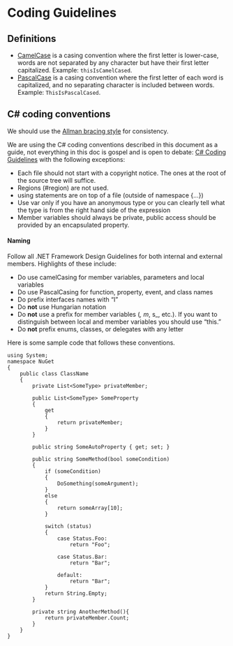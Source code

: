 # Coding Guidelines

## Definitions

* [CamelCase](http://en.wikipedia.org/wiki/CamelCase) is a casing convention where the first letter is lower-case, words are not separated by any character but have their first letter capitalized. Example: <code>thisIsCamelCased</code>. 
* [PascalCase](http://c2.com/cgi/wiki?PascalCase) is a casing convention where the first letter of each word is capitalized, and no separating character is included between words. Example: <code>ThisIsPascalCased</code>. 

## C# coding conventions

We should use the [Allman bracing style](http://en.wikipedia.org/wiki/Indent_style#Allman_style) for consistency.

We are using the C# coding conventions described in this document as a guide, not everything in this doc is gospel and is open to debate: [C# Coding Guidelines](http://blogs.msdn.com/brada/articles/361363.aspx) with the following exceptions:

* Each file should not start with a copyright notice. The ones at the root of the source tree will suffice. 
* Regions (#region) are not used. 
* using statements are on top of a file (outside of namespace {...}) 
* Use var only if you have an anonymous type or you can clearly tell what the type is from the right hand side of the expression 
* Member variables should always be private, public access should be provided by an encapsulated property.

#### Naming
Follow all .NET Framework Design Guidelines for both internal and external members. Highlights of these include:
* Do use camelCasing for member variables, parameters and local variables
* Do use PascalCasing for function, property, event, and class names
* Do prefix interfaces names with “I”
* Do __not__ use Hungarian notation
* Do __not__ use a prefix for member variables (_, m_, s_, etc.). If you want to distinguish between local and member variables you should use “this.”
* Do __not__ prefix enums, classes, or delegates with any letter

Here is some sample code that follows these conventions.

	using System;
	namespace NuGet
	{
		public class ClassName
		{
			private List<SomeType> privateMember;

			public List<SomeType> SomeProperty
			{
				get
				{
					return privateMember;
				}
			}

			public string SomeAutoProperty { get; set; }

			public string SomeMethod(bool someCondition)
			{
				if (someCondition)
				{
					DoSomething(someArgument);
				}
				else
				{
					return someArray[10];
				}

				switch (status)
				{
					case Status.Foo:
						return "Foo";

					case Status.Bar:
						return "Bar";

					default:
						return "Bar";
				}
				return String.Empty;
			}
			
			private string AnotherMethod(){
				return privateMember.Count;
			}
		}
    }		
